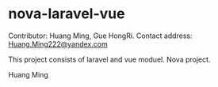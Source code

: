 # nova-laravel-vue
Contributor: Huang Ming, Gue HongRi.
Contact address: Huang.Ming222@yandex.com

This project consists of laravel and  vue moduel.
Nova project.

Huang Ming
